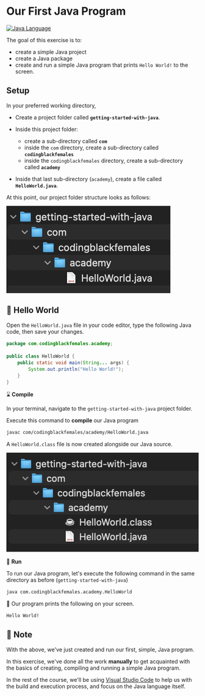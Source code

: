 # Our First Java Program

[![Java Language](https://img.shields.io/badge/platform-OpenJDK-3A75B0.svg?logo=OpenJDK)][1]

The goal of this exercise is to:
- create a simple Java project
- create a Java package
- create and run a simple Java program that prints `Hello World!` to the screen.


## Setup

In your preferred working directory,

- Create a project folder called **`getting-started-with-java`**.

- Inside this project folder:
    - create a sub-directory called **`com`**
    - inside the `com` directory, create a sub-directory called **`codingblackfemales`**
    - inside the `codingblackfemales` directory, create a sub-directory called **`academy`**

- Inside that last sub-directory (`academy`), create a file called **`HelloWorld.java`**.

At this point, our project folder structure looks as follows:

![Folder Structure](folder-structure-01.png)

## :wave: Hello World

Open the `HelloWorld.java` file in your code editor, type the following Java code, then save your changes.

```java
package com.codingblackfemales.academy;

public class HelloWorld {
    public static void main(String... args) {
        System.out.println("Hello World!");
    }
}

```

:hourglass: **Compile**

In your terminal, navigate to the `getting-started-with-java` project folder. 

Execute this command to **compile** our Java program

```bash
javac com/codingblackfemales/academy/HelloWorld.java
```

A `HelloWorld.class` file is now created alongside our Java source.

![Folder Structure](folder-structure-02.png)

:runner: **Run**

To run our Java program, let's execute the following command in the same directory as before (`getting-started-with-java`)

```bash
java com.codingblackfemales.academy.HelloWorld
```

:tada: Our program prints the following on your screen.

```bash
Hello World!
```

## :memo: Note

With the above, we've just created and run our first, simple, Java program.

In this exercise, we've done all the work **manually** to get acquainted with the basics of creating, compiling and running a simple Java program.

In the rest of the course, we'll be using [Visual Studio Code][2] to help us with the build and execution process, and focus on the Java language itself.


[1]: https://www.java.com/en/download/help/whatis_java.html
[2]: https://code.visualstudio.com/